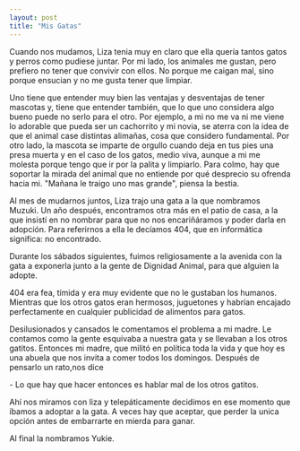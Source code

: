 ```yaml
---
layout: post
title: "Mis Gatas"
---
```


Cuando nos mudamos, Liza tenia muy en claro que ella quería tantos gatos y
perros como pudiese juntar. Por mi lado, los animales me gustan, pero prefiero no
tener que convivir con ellos. No porque me caigan mal, sino porque ensucian y no
me gusta tener que limpiar.

Uno tiene que entender muy bien las ventajas y desventajas de tener mascotas y,
tiene que entender también, que lo que uno considera algo bueno puede no serlo
para el otro. Por ejemplo, a mi no me va ni me viene lo adorable que pueda ser
un cachorrito y mi novia, se aterra con la idea de que el animal case distintas
alimañas, cosa que considero fundamental. Por otro lado, la mascota se imparte
de orgullo cuando deja en tus pies una presa muerta y en el caso de los gatos,
medio viva, aunque a mi me molesta porque tengo que ir por la palita y limpiarlo. 
Para colmo, hay que soportar la mirada del animal que no entiende por qué desprecio su
ofrenda hacia mi. "Mañana le traigo uno mas grande", piensa la bestia.

Al mes de mudarnos juntos, Liza trajo una gata a la que nombramos Muzuki. Un año
después, encontramos otra más en el patio de casa, a la que insistí en no nombrar
para que no nos encariñáramos y poder darla en adopción. Para referirnos a ella
le decíamos 404, que en informática significa: no encontrado.

Durante los sábados siguientes, fuimos religiosamente a la avenida con la gata a
exponerla junto a la gente de Dignidad Animal, para que alguien la adopte.

404 era fea, tímida y era muy evidente que no le gustaban los humanos. Mientras
que los otros gatos eran hermosos, juguetones y habrían encajado perfectamente
en cualquier publicidad de alimentos para gatos.

Desilusionados y cansados le comentamos el problema a mi madre. Le contamos
como la gente esquivaba a nuestra gata y se llevaban a los otros gatitos.
Entonces mi madre, que militó en política toda la vida y que hoy es una abuela
que nos invita a comer todos los domingos. Después de pensarlo un rato,nos dice

\- Lo que hay que hacer entonces es hablar mal de los otros gatitos.

Ahí nos miramos con liza y telepáticamente decidimos en ese momento que íbamos a
adoptar a la gata. A veces hay que aceptar, que perder la unica opción antes de
embarrarte en mierda para ganar.

Al final la nombramos Yukie.
